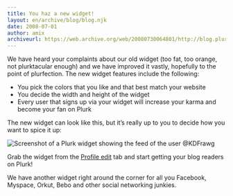 ```yaml
---
title: You haz a new widget!
layout: en/archive/blog/blog.njk
date: 2008-07-01
author: amix
archiveurl: https://web.archive.org/web/20080730064801/http://blog.plurk.com/2008/07/01/you-haz-a-new-widget/
---
```

We have heard your complaints about our old widget (too fat, too orange, not plurktacular enough) and we have improved it vastly, hopefully to the point of plurfection. The new widget features include the following:

- You pick the colors that you like and that best match your website
- You decide the width and height of the widget
- Every user that signs up via your widget will increase your karma and become your fan on Plurk

The new widget can look like this, but it’s really up to you to decide how you want to spice it up:

![Screenshot of a Plurk widget showing the feed of the user @KDFrawg](/media/archive/blog/2008/7/widget/new-plurk-widget.png)

Grab the widget from the [Profile edit](http://www.plurk.com/Settings/show?page=widget) tab and start getting your blog readers on Plurk!

We have another widget right around the corner for all you Facebook, Myspace, Orkut, Bebo and other social networking junkies.